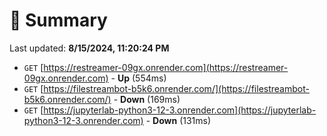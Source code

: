 # 📖 Summary
Last updated: **8/15/2024, 11:20:24 PM**

- `GET` [https://restreamer-09gx.onrender.com](https://restreamer-09gx.onrender.com) - **Up** (554ms)
- `GET` [https://filestreambot-b5k6.onrender.com/](https://filestreambot-b5k6.onrender.com/) - **Down** (169ms)
- `GET` [https://jupyterlab-python3-12-3.onrender.com](https://jupyterlab-python3-12-3.onrender.com) - **Down** (131ms)
